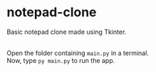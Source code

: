 # notepad-clone
Basic notepad clone made using Tkinter. <br><br>

Open the folder containing ``main.py`` in a terminal.<br>
Now, type ``py main.py`` to run the app.
